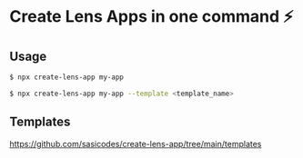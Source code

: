 # Create Lens Apps in one command ⚡

## Usage

```bash
$ npx create-lens-app my-app

$ npx create-lens-app my-app --template <template_name>
```


## Templates

<https://github.com/sasicodes/create-lens-app/tree/main/templates>
